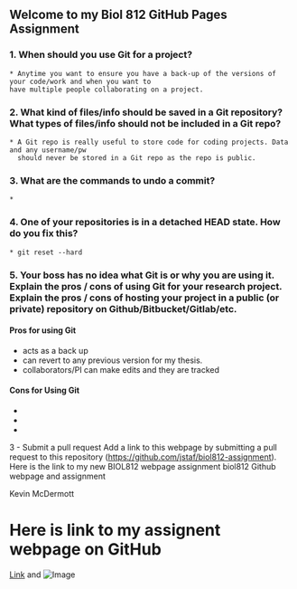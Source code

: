 ## Welcome to my Biol 812 GitHub Pages Assignment 


### 1. When should you use Git for a project?
    * Anytime you want to ensure you have a back-up of the versions of your code/work and when you want to
    have multiple people collaborating on a project.

### 2. What kind of files/info should be saved in a Git repository? What types of files/info should not be included in a Git       repo? ### 
    * A Git repo is really useful to store code for coding projects. Data and any username/pw 
      should never be stored in a Git repo as the repo is public.

### 3. What are the commands to undo a commit?
    *

### 4. One of your repositories is in a detached HEAD state. How do you fix this?
    * git reset --hard

### 5. Your boss has no idea what Git is or why you are using it. Explain the pros / cons of using Git for your research project. Explain the pros / cons of hosting your project in a public (or private) repository on Github/Bitbucket/Gitlab/etc.
 
#### Pros for using Git

* acts as a back up
* can revert to any previous version for my thesis.
* collaborators/PI can make edits and they are tracked

#### Cons for Using Git
*
*
*

3 - Submit a pull request
Add a link to this webpage by submitting a pull request to this repository (https://github.com/jstaf/biol812-assignment).
Here is the link to my new BIOL812 webpage assignment biol812 Github webpage and assignment

Kevin McDermott




# Here is link to my assignent webpage on GitHub

[Link](https://kevinmcdermott062.github.io/bio812/) and ![Image]()

```
